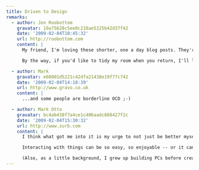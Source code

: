 ```yaml
---
title: Driven to Design
remarks:
  - author: Jon Roobottom
    gravatar: 10a75628c5ee0c218ae5225b42d37f42
    date: '2009-02-04T10:45:32'
    url: http://roobottom.com
    content: |
      My friend, I'm loving these shorter, one a day blog posts. They're a joy to read, rather than loosing interest half way through simply because of the sheer length of the thing.

      By the way, if you'd like to tidy my room when you return, I'll leave it as a little treat for you.

  - author: Mark
    gravatar: e60001d5221c42dfa21438e19f77c742
    date: '2009-02-04T14:18:39'
    url: http://www.gravo.co.uk
    content: |
      ...and some people are borderline OCD ;-)

  - author: Mark Otto
    gravatar: bc4ab438f7a4ce1c406aadc688427f2c
    date: '2009-02-04T15:30:32'
    url: http://www.zurb.com
    content: |
      I think what got me into it is my urge to not just be better myself, but make everything around me better. I call myself an interaction designer these days, but grew up thinking about being a Web or graphic designer. I've found interaction designer to be much more appropriate in that I love it when I just hit if off with a website, product, or service.

      Interacting with things can be so easy, so enjoyable -- or it can be a downright nightmare. It's my passion to make (design) and use things that put a smile on my face every time I use them.

      (Also, as a little background, I grew up building PCs before creating themes and icons for Windows XP. That eventually led me to Photoshop and GeoCities... the rest is history).
---
```

